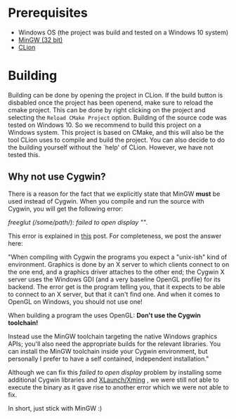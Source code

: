 # Prerequisites
- Windows OS (the project was build and tested on a Windows 10 system)
- [MinGW (32 bit)](https://sourceforge.net/projects/mingw/files/latest/download)
- [CLion](https://www.jetbrains.com/clion/)


# Building
Building can be done by opening the project in CLion.
If the build button is disbabled once the project has been openend, make sure to reload the cmake project.
This can be done by right clicking on the project and selecting the `Reload CMake Project` option.
Building of the source code was tested on Windows 10.
So we recommend to build this project on a Windows system.
This project is based on CMake, and this will also be the tool CLion uses to compile and build the project.
You can also decide to do the building yourself without the `help' of CLion.
However, we have not tested this.

## Why not use Cygwin?

There is a reason for the fact that we explicitly state that MinGW __must__ be used instead of Cygwin.
When you compile and run the source with Cygwin, you will get the following error: 

*freeglut (/some/path/): failed to open display ""*. 

This error is explained in 
[this](http://stackoverflow.com/questions/29595462/opengl-glut-cygwin-failed-to-open-display) post.
For completeness, we post the answer here:

"When compiling with Cygwin the programs you expect a "unix-ish" kind of environment. 
Graphics is done by an X server to which clients connect to on the one end, and a graphics driver attaches to the other end; 
the Cygwin X server uses the Windows GDI (and a very baseline OpenGL profile) for its backend. 
The error get is the program telling you, that it expects to be able to connect to an X server, but that it can't find one.
And when it comes to OpenGL on Windows, you should not use one! 

When building a program the uses OpenGL: __Don't use the Cygwin toolchain!__

Instead use the MinGW toolchain targeting the native Windows graphics APIs; you'll also need the appropriate builds for the relevant libraries. 
You can install the MinGW toolchain inside your Cygwin environment, but personally I prefer to have a self contained, 
independent installation."

Although we can fix this *failed to open display* problem by 
installing some additional Cygwin libraries and
[XLaunch/Xming](https://unix.stackexchange.com/questions/227889/cygwin-on-windows-cant-open-display)
, we were still not able to execute the binary as it gave rise to another error which we were not able to fix.

In short, just stick with MinGW :)